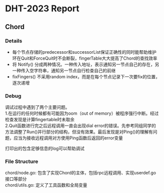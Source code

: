 # DHT-2023 Report

## Chord
### Details
- 每个节点存储的predecessor和successorList保证正确性的同时能帮助维护环在Quit和ForceQuit时不会断裂，fingerTable大大提高了Chord的查找效率
- 将 Notify() 分成两种情况。一种传入地址，表示通知另一节点自己的存在，另一种传入空字符串，通知另一节点自行检查自己的前继
- fixFingers() 不采用random index，而是在每个节点记录下一次要fix的位置，逐次递增
### Debug
调试过程中遇到了两个主要问题。  
1.在运行的任何时候都有可能因为oom（out of memory）被程序强行中断。经过检查发现是计算fingertable时未取余   
2.Quit函数进行完之后远程调用一直会出现dial error的错误。先参考同组同学的方法调整了Run()并行部分的结构，但没有效果。最后发现是对Ping()的理解有问题，应当为接收远程调用对方使用Ping函数后返回的error变量  

打印出的包含足够信息的log可以帮助调试

### File Structure
chord/node.go: 包含了实现Chord的主体，包括rpc远程调用、实现userdef.go接口等部分  
chord/utils.go: 定义了工具函数和全局变量
